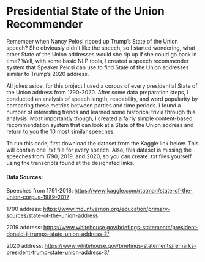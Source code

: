 # Presidential State of the Union Recommender

Remember when Nancy Pelosi ripped up Trump’s State of the Union speech? She obviously didn’t like the speech, so I started wondering, what other State of the Union addresses would she rip up if she could go back in time? Well, with some basic NLP tools, I created a speech recommender system that Speaker Pelosi can use to find State of the Union addresses similar to Trump’s 2020 address. 

All jokes aside, for this project I used a corpus of every presidential State of the Union address from 1790-2020. After some data preparation steps, I conducted an analysis of speech length, readability, and word popularity by comparing these metrics between parties and time periods. I found a number of interesting trends and learned some historical trivia through this analysis. Most importantly though, I created a fairly simple content-based recommendation system that can look at a State of the Union address and return to you the 10 most similar speeches.

To run this code, first download the dataset from the Kaggle link below. This will contain one .txt file for every speech. Also, this dataset is missing the speeches from 1790, 2019, and 2020, so you can create .txt files yourself using the transcripts found at the designated links.


#### Data Sources:

Speeches from 1791-2018: https://www.kaggle.com/rtatman/state-of-the-union-corpus-1989-2017

1790 address: https://www.mountvernon.org/education/primary-sources/state-of-the-union-address

2019 address: https://www.whitehouse.gov/briefings-statements/president-donald-j-trumps-state-union-address-2/

2020 address: https://www.whitehouse.gov/briefings-statements/remarks-president-trump-state-union-address-3/
